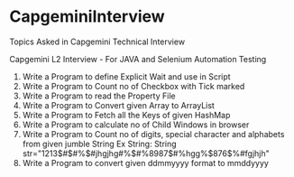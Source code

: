 # CapgeminiInterview
Topics Asked in Capgemini Technical Interview


Capgemini L2 Interview - For JAVA and Selenium Automation Testing

1. Write a Program to define Explicit Wait and use in Script
2. Write a Program to Count no of Checkbox with Tick marked
3. Write a Program to read the Property File
4. Write a Program to Convert given Array to ArrayList
5. Write a Program to Fetch all the Keys of given HashMap
6. Write a Program to calculate no of Child Windows in browser
7. Write a Program to Count no of digits, special character and alphabets from given jumble String
	Ex String: String str="1213$#$#%$#jhgjhg#%$#%8987$#%hgg%$876$%#fgjhjh"
8. Write a Program to convert given ddmmyyyy format to mmddyyyy
